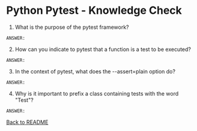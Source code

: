 # Python Pytest - Knowledge Check

1. What is the purpose of the pytest framework?
```
ANSWER:

```

2. How can you indicate to pytest that a function is a test to be executed?
```
ANSWER:

```

3. In the context of pytest, what does the --assert=plain option do?
```
ANSWER:

```

4. Why is it important to prefix a class containing tests with the word "Test"?
```
ANSWER:

```

[Back to README](README.md)
